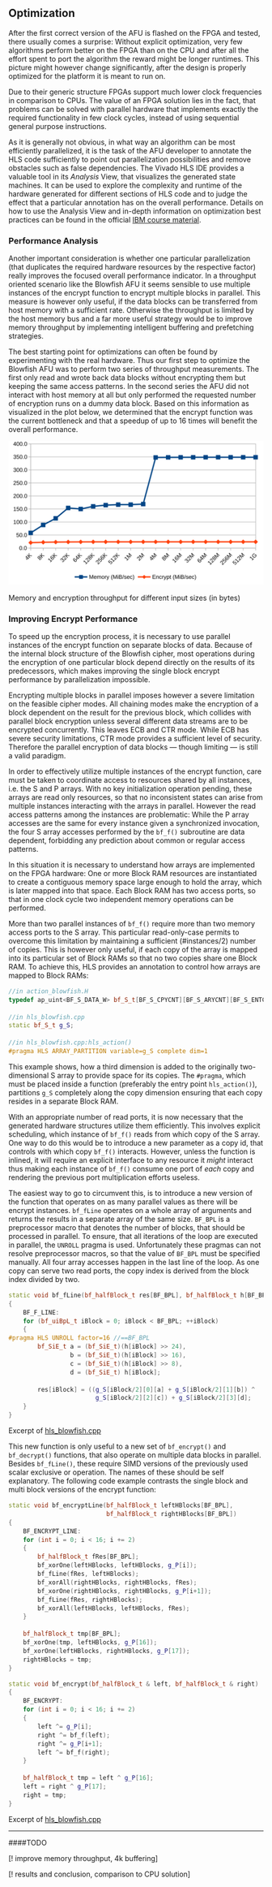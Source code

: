## Optimization

After the first correct version of the AFU is flashed on the FPGA and tested, there usually comes a surprise: Without explicit optimization, very few algorithms perform better on the FPGA than on the CPU and after all the effort spent to port the algorithm the reward might be longer runtimes. This picture might however change significantly, after the design is properly optimized for the platform it is meant to run on.

Due to their generic structure FPGAs support much lower clock frequencies in comparison to CPUs. The value of an FPGA solution lies in the fact, that problems can be solved with parallel hardware that implements exactly the required functionality in few clock cycles, instead of using sequential general purpose instructions.

As it is generally not obvious, in what way an algorithm can be most efficiently parallelized, it is the task of the AFU developer to annotate the HLS code sufficiently to point out parallelization possibilities and remove obstacles such as false dependencies. The Vivado HLS IDE provides a valuable tool in its _Analysis_ View, that visualizes the generated state machines. It can be used to explore the complexity and runtime of the hardware generated for different sections of HLS code and to judge the effect that a particular annotation has on the overall performance. Details on how to use the Analysis View and in-depth information on optimization best practices can be found in the official [IBM course material](https://github.com/bmesnet/snap_education/blob/master/doc/SNAP%20Education%20Class%20Content%202b%20Porting%20and%20Optimizing%20Code.pdf).


### Performance Analysis

Another important consideration is whether one particular parallelization (that duplicates the required hardware resources by the respective factor) really improves the focused overall performance indicator. In a throughput oriented scenario like the Blowfish AFU it seems sensible to use multiple instances of the encrypt function to encrypt multiple blocks in parallel. This measure is however only useful, if the data blocks can be transferred from host memory with a sufficient rate. Otherwise the throughput is limited by the host memory bus and a far more useful strategy would be to improve memory throughput by implementing intelligent buffering and prefetching strategies.

The best starting point for optimizations can often be found by experimenting with the real hardware. Thus our first step to optimize the Blowfish AFU was to perform two series of throughput measurements. The first only read and wrote back data blocks without encrypting them but keeping the same access patterns. In the second series the AFU did not interact with host memory at all but only performed the requested number of encryption runs on a dummy data block. Based on this information as visualized in the plot below, we determined that the encrypt function was the current bottleneck and that a speedup of up to 16 times will benefit the overall performance.

![Memory and encryption throughput for different input sizes](/assets/throughputCombined.svg)
<p class="figure-caption">Memory and encryption throughput for different input sizes (in bytes)</p>


### Improving Encrypt Performance

To speed up the encryption process, it is necessary to use parallel instances of the encrypt function on separate blocks of data. Because of the internal block structure of the Blowfish cipher, most operations during the encryption of one particular block depend directly on the results of its predecessors, which makes improving the single block encrypt performance by parallelization impossible.

Encrypting multiple blocks in parallel imposes however a severe limitation on the feasible cipher modes. All chaining modes make the encryption of a block dependent on the result for the previous block, which collides with parallel block encryption unless several different data streams are to be encrypted concurrently. This leaves ECB and CTR mode. While ECB has severe security limitations, CTR mode provides a sufficient level of security.
Therefore the parallel encryption of data blocks &mdash; though limiting &mdash; is still a valid paradigm.

In order to effectively utilize multiple instances of the encrypt function, care must be taken to coordinate access to resources shared by all instances, i.e. the S and P arrays.
With no key initialization operation pending, these arrays are read only resources, so that no inconsistent states can arise from multiple instances interacting with the arrays in parallel. However the read access patterns among the instances are problematic: While the P array accesses are the same for every instance given a synchronized invocation, the four S array accesses performed by the `bf_f()` subroutine are data dependent, forbidding any prediction about common or regular access patterns.

In this situation it is necessary to understand how arrays are implemented on the FPGA hardware: One or more Block RAM resources are instantiated to create a contiguous memory space large enough to hold the array, which is later mapped into that space. Each Block RAM has two access ports, so that in one clock cycle two independent memory operations can be performed.

More than two parallel instances of `bf_f()` require more than two memory access ports to the S array. This particular read-only-case permits to overcome this limitation by maintaining a sufficient (\#instances/2) number of copies. This is however only useful, if each copy of the array is mapped into its particular set of Block RAMs so that no two copies share one Block RAM. To achieve this, HLS provides an annotation to control how arrays are mapped to Block RAMs:

```cpp
//in action_blowfish.H
typedef ap_uint<BF_S_DATA_W> bf_S_t[BF_S_CPYCNT][BF_S_ARYCNT][BF_S_ENTCNT];

//in hls_blowfish.cpp
static bf_S_t g_S;

//in hls_blowfish.cpp:hls_action()
#pragma HLS ARRAY_PARTITION variable=g_S complete dim=1
```

This example shows, how a third dimension is added to the originally two-dimensional S array to provide space for its copies. The `#pragma`, which must be placed inside a function (preferably the entry point `hls_action()`), partitions `g_S` completely along the copy dimension ensuring that each copy resides in a separate Block RAM.

With an appropriate number of read ports, it is now necessary that the generated hardware structures utilize them efficiently. This involves explicit scheduling, which instance of `bf_f()` reads from which copy of the S array.
One way to do this would be to introduce a new parameter as a copy id, that controls with which copy `bf_f()` interacts. However, unless the function is inlined, it will require an explicit interface to any resource it _might_ interact thus making each instance of `bf_f()` consume one port of _each_ copy and rendering the previous port multiplication efforts useless.

The easiest way to go to circumvent this, is to introduce a new version of the function that operates on as many parallel values as there will be encrypt instances. `bf_fLine` operates on a whole array of arguments and returns the results in a separate array of the same size. `BF_BPL` is a preprocessor macro that denotes the number of blocks, that should be processed in parallel. To ensure, that all iterations of the loop are executed in parallel, the `UNROLL` pragma is used. Unfortunately these pragmas can not resolve preprocessor macros, so that the value of `BF_BPL` must be specified manually. All four array accesses happen in the last line of the loop. As one copy can serve two read ports, the copy index is derived from the block index divided by two.

```cpp
static void bf_fLine(bf_halfBlock_t res[BF_BPL], bf_halfBlock_t h[BF_BPL])
{
    BF_F_LINE:
    for (bf_uiBpL_t iBlock = 0; iBlock < BF_BPL; ++iBlock)
    {
#pragma HLS UNROLL factor=16 //==BF_BPL
        bf_SiE_t a = (bf_SiE_t)(h[iBlock] >> 24),
                 b = (bf_SiE_t)(h[iBlock] >> 16),
                 c = (bf_SiE_t)(h[iBlock] >> 8),
                 d = (bf_SiE_t) h[iBlock];

        res[iBlock] = ((g_S[iBlock/2][0][a] + g_S[iBlock/2][1][b]) ^
                        g_S[iBlock/2][2][c]) + g_S[iBlock/2][3][d];
    }
}
```
<p class="figure-caption">Excerpt of <a href="https://github.com/ldurdel/hls_blowfish/blob/master/hw/hls_blowfish.cpp">hls_blowfish.cpp</a></p>


This new function is only useful to a new set of `bf_encrypt()` and `bf_decrypt()` functions, that also operate on multiple data blocks in parallel. Besides `bf_fLine()`, these require SIMD versions of the previously used scalar exclusive or operation. The names of these should be self explanatory. The following code example contrasts the single block and multi block versions of the encrypt function:

```cpp
static void bf_encryptLine(bf_halfBlock_t leftHBlocks[BF_BPL],
                           bf_halfBlock_t rightHBlocks[BF_BPL])
{
    BF_ENCRYPT_LINE:
    for (int i = 0; i < 16; i += 2)
    {
        bf_halfBlock_t fRes[BF_BPL];
        bf_xorOne(leftHBlocks, leftHBlocks, g_P[i]);
        bf_fLine(fRes, leftHBlocks);
        bf_xorAll(rightHBlocks, rightHBlocks, fRes);
        bf_xorOne(rightHBlocks, rightHBlocks, g_P[i+1]);
        bf_fLine(fRes, rightHBlocks);
        bf_xorAll(leftHBlocks, leftHBlocks, fRes);
    }

    bf_halfBlock_t tmp[BF_BPL];
    bf_xorOne(tmp, leftHBlocks, g_P[16]);
    bf_xorOne(leftHBlocks, rightHBlocks, g_P[17]);
    rightHBlocks = tmp;
}
```

```cpp
static void bf_encrypt(bf_halfBlock_t & left, bf_halfBlock_t & right)
{
    BF_ENCRYPT:
    for (int i = 0; i < 16; i += 2)
    {
        left ^= g_P[i];
        right ^= bf_f(left);
        right ^= g_P[i+1];
        left ^= bf_f(right);
    }

    bf_halfBlock_t tmp = left ^ g_P[16];
    left = right ^ g_P[17];
    right = tmp;
}
```
<p class="figure-caption">Excerpt of <a href="https://github.com/ldurdel/hls_blowfish/blob/master/hw/hls_blowfish.cpp">hls_blowfish.cpp</a></p>



***
####TODO

[! improve memory throughput, 4k buffering]

[! results and conclusion, comparison to CPU solution] 